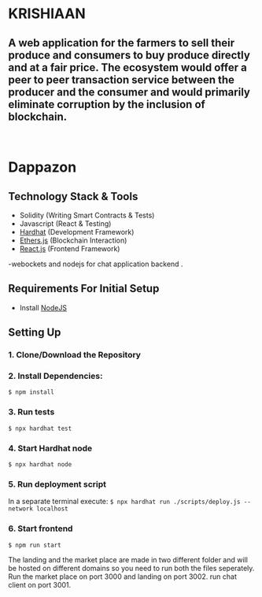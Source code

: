 # **KRISHIAAN**

## A web application for the farmers to sell their produce and consumers to buy produce directly and at a fair price. The ecosystem would offer a peer to peer transaction service  between the producer and the consumer and would primarily eliminate corruption by the inclusion of blockchain. 

<br/>

# Dappazon

## Technology Stack & Tools

- Solidity (Writing Smart Contracts & Tests)
- Javascript (React & Testing)
- [Hardhat](https://hardhat.org/) (Development Framework)
- [Ethers.js](https://docs.ethers.io/v5/) (Blockchain Interaction)
- [React.js](https://reactjs.org/) (Frontend Framework)

-webockets and nodejs for chat application backend .


## Requirements For Initial Setup
- Install [NodeJS](https://nodejs.org/en/)

## Setting Up
### 1. Clone/Download the Repository

### 2. Install Dependencies:
`$ npm install`

### 3. Run tests
`$ npx hardhat test`

### 4. Start Hardhat node
`$ npx hardhat node`

### 5. Run deployment script
In a separate terminal execute:
`$ npx hardhat run ./scripts/deploy.js --network localhost`

### 6. Start frontend
`$ npm run start`


The landing and the market place are made in two different folder and will be hosted on different domains so you need to run both the files seperately.
Run the market place on port 3000
and landing on port 3002.
run chat client on port 3001.
